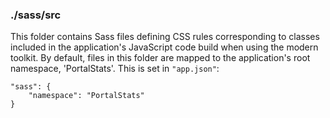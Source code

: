 ### ./sass/src

This folder contains Sass files defining CSS rules corresponding to classes
included in the application's JavaScript code build when using the modern toolkit.
By default, files in this folder are mapped to the application's root namespace, 'PortalStats'.
This is set in `"app.json"`:

    "sass": {
        "namespace": "PortalStats"
    }